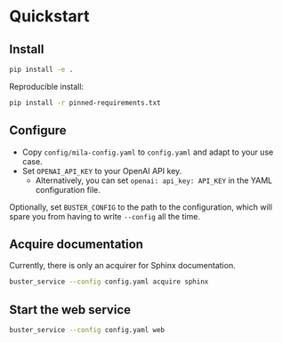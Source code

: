 # Quickstart

## Install

```bash
pip install -e .
```

Reproducible install:

```bash
pip install -r pinned-requirements.txt
```


## Configure

* Copy `config/mila-config.yaml` to `config.yaml` and adapt to your use case.
* Set `OPENAI_API_KEY` to your OpenAI API key.
  * Alternatively, you can set `openai: api_key: API_KEY` in the YAML configuration file.

Optionally, set `BUSTER_CONFIG` to the path to the configuration, which will spare you from having to write `--config` all the time.


## Acquire documentation

Currently, there is only an acquirer for Sphinx documentation.

```bash
buster_service --config config.yaml acquire sphinx
```


## Start the web service

```bash
buster_service --config config.yaml web
```
